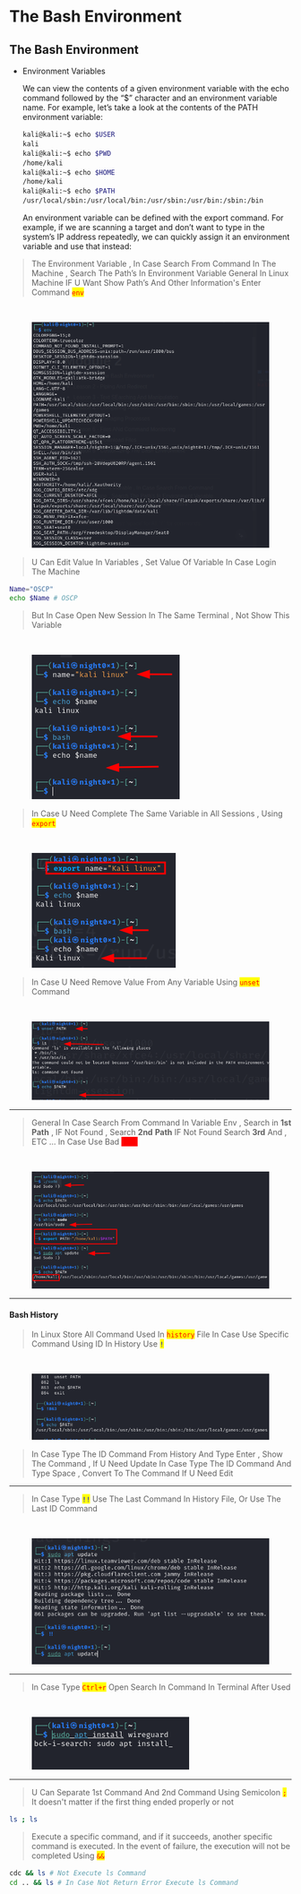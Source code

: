 # The Bash Environment

## The Bash Environment

*   Environment Variables

    We can view the contents of a given environment variable with the echo command followed by the “$” character and an environment variable name. For example, let’s take a look at the contents of the PATH environment variable:

    ```sh
    kali@kali:~$ echo $USER
    kali
    kali@kali:~$ echo $PWD
    /home/kali
    kali@kali:~$ echo $HOME
    /home/kali
    kali@kali:~$ echo $PATH
    /usr/local/sbin:/usr/local/bin:/usr/sbin:/usr/bin:/sbin:/bin
    ```

    An environment variable can be defined with the export command. For example, if we are scanning a target and don’t want to type in the system’s IP address repeatedly, we can quickly assign it an environment variable and use that instead:

> The Environment Variable , In Case Search From Command In The Machine , Search The Path’s In Environment Variable General In Linux Machine IF U Want Show Path’s And Other Information's Enter Command <mark style="color:red;">`env`</mark>

<div>

<img src="https://prod-files-secure.s3.us-west-2.amazonaws.com/1cd479fa-0eb8-49c7-bf3a-337bbf6d2111/3908f483-edbb-4736-96c9-d56041d1ea47/Untitled.png" alt="">

 

<figure><img src="../../../.gitbook/assets/Untitled.png" alt=""><figcaption></figcaption></figure>

</div>

> U Can Edit Value In Variables , Set Value Of Variable In Case Login The Machine

```bash
Name="OSCP"
echo $Name # OSCP
```

> But In Case Open New Session In The Same Terminal , Not Show This Variable

<div>

<img src="https://prod-files-secure.s3.us-west-2.amazonaws.com/1cd479fa-0eb8-49c7-bf3a-337bbf6d2111/f109e6ea-d383-4b9a-bf04-0e8aeb15156d/Untitled.png" alt="">

 

<figure><img src="../../../.gitbook/assets/1 (1).png" alt=""><figcaption></figcaption></figure>

</div>

> In Case U Need Complete The Same Variable in All Sessions , Using <mark style="color:red;">`export`</mark>

<div>

<img src="https://prod-files-secure.s3.us-west-2.amazonaws.com/1cd479fa-0eb8-49c7-bf3a-337bbf6d2111/e6cc544a-f5d9-4120-8a22-b7405069d482/Untitled.png" alt="">

 

<figure><img src="../../../.gitbook/assets/2 (1).png" alt=""><figcaption></figcaption></figure>

</div>

> In Case U Need Remove Value From Any Variable Using <mark style="color:red;">`unset`</mark> Command

<div>

<img src="https://prod-files-secure.s3.us-west-2.amazonaws.com/1cd479fa-0eb8-49c7-bf3a-337bbf6d2111/f82ade0e-c559-4926-85a5-29f9ed7d8655/Untitled.png" alt="">

 

<figure><img src="../../../.gitbook/assets/3 (1).png" alt=""><figcaption></figcaption></figure>

</div>

***

> General In Case Search From Command In Variable Env , Search in **1st** **Path** , IF Not Found , Search **2nd** **Path** IF Not Found Search **3rd** And , ETC … In Case Use Bad <mark style="color:red;background-color:red;">`sudo`</mark>

<div>

<img src="https://prod-files-secure.s3.us-west-2.amazonaws.com/1cd479fa-0eb8-49c7-bf3a-337bbf6d2111/ac8c85d8-2623-4be4-9909-f20152b52e81/Untitled.png" alt="">

 

<figure><img src="../../../.gitbook/assets/4 (1).png" alt=""><figcaption></figcaption></figure>

</div>

***

#### Bash History

> In Linux Store All Command Used In <mark style="color:red;">`history`</mark> File In Case Use Specific Command Using ID In History Use <mark style="color:blue;">`!`</mark>

<div>

<img src="https://prod-files-secure.s3.us-west-2.amazonaws.com/1cd479fa-0eb8-49c7-bf3a-337bbf6d2111/6d9c523f-c31c-4591-bbb2-55620f17f55d/Untitled.png" alt="">

 

<figure><img src="../../../.gitbook/assets/5 (1).png" alt=""><figcaption></figcaption></figure>

</div>

> In Case Type The ID Command From History And Type Enter , Show The Command , If U Need Update In Case Type The ID Command And Type Space , Convert To The Command If U Need Edit

***

> In Case Type <mark style="color:blue;">`!!`</mark> Use The Last Command In History File, Or Use The Last ID Command

<div>

<img src="https://prod-files-secure.s3.us-west-2.amazonaws.com/1cd479fa-0eb8-49c7-bf3a-337bbf6d2111/3069666a-a1c2-4468-a2aa-9dee77841e87/Untitled.png" alt="">

 

<figure><img src="../../../.gitbook/assets/6 (1).png" alt=""><figcaption></figcaption></figure>

</div>

***

> In Case Type <mark style="color:red;">`Ctrl+r`</mark> Open Search In Command In Terminal After Used

<div>

<img src="https://prod-files-secure.s3.us-west-2.amazonaws.com/1cd479fa-0eb8-49c7-bf3a-337bbf6d2111/63f440b8-f48d-41e8-abd5-d1703c8e72cf/Untitled.png" alt="">

 

<figure><img src="../../../.gitbook/assets/7.png" alt=""><figcaption></figcaption></figure>

</div>

***

> U Can Separate 1st Command And 2nd Command Using Semicolon <mark style="color:red;">`;`</mark> It doesn't matter if the first thing ended properly or not

```bash
ls ; ls
```

> Execute a specific command, and if it succeeds, another specific command is executed. In the event of failure, the execution will not be completed Using <mark style="color:red;">`&&`</mark>

```bash
cdc && ls # Not Execute ls Command 
cd .. && ls # In Case Not Return Error Execute ls Command
```
